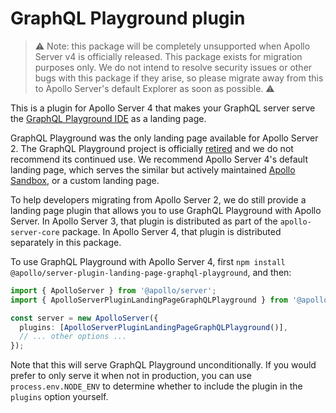 # GraphQL Playground plugin

> ⚠️ Note: this package will be completely unsupported when Apollo Server v4 is officially released. This package exists for migration purposes only. We do not intend to resolve security issues or other bugs with this package if they arise, so please migrate away from this to Apollo Server's default Explorer as soon as possible. ⚠️

This is a plugin for Apollo Server 4 that makes your GraphQL server serve the [GraphQL Playground IDE](https://github.com/graphql/graphql-playground) as a landing page.

GraphQL Playground was the only landing page available for Apollo Server 2. The GraphQL Playground project is officially [retired](https://github.com/graphql/graphql-playground/issues/1143) and we do not recommend its continued use. We recommend Apollo Server 4's default landing page, which serves the similar but actively maintained [Apollo Sandbox](https://www.apollographql.com/docs/studio/explorer/sandbox/), or a custom landing page.

To help developers migrating from Apollo Server 2, we do still provide a landing page plugin that allows you to use GraphQL Playground with Apollo Server. In Apollo Server 3, that plugin is distributed as part of the `apollo-server-core` package. In Apollo Server 4, that plugin is distributed separately in this package.

To use GraphQL Playground with Apollo Server 4, first `npm install @apollo/server-plugin-landing-page-graphql-playground`, and then:

```ts
import { ApolloServer } from '@apollo/server';
import { ApolloServerPluginLandingPageGraphQLPlayground } from '@apollo/server-plugin-landing-page-graphql-playground';

const server = new ApolloServer({
  plugins: [ApolloServerPluginLandingPageGraphQLPlayground()],
  // ... other options ...
});
```

Note that this will serve GraphQL Playground unconditionally. If you would prefer to only serve it when not in production, you can use `process.env.NODE_ENV` to determine whether to include the plugin in the `plugins` option yourself.
